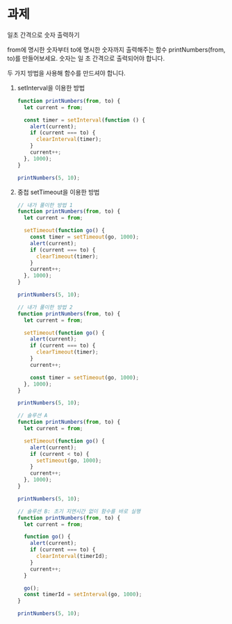 # 과제

일초 간격으로 숫자 출력하기

from에 명시한 숫자부터 to에 명시한 숫자까지 출력해주는 함수 printNumbers(from, to)를 만들어보세요. 숫자는 일 초 간격으로 출력되어야 합니다.

두 가지 방법을 사용해 함수를 만드셔야 합니다.

1. setInterval을 이용한 방법

   ```js
   function printNumbers(from, to) {
     let current = from;

     const timer = setInterval(function () {
       alert(current);
       if (current === to) {
         clearInterval(timer);
       }
       current++;
     }, 1000);
   }

   printNumbers(5, 10);
   ```

2. 중첩 setTimeout을 이용한 방법

   ```js
   // 내가 풀이한 방법 1
   function printNumbers(from, to) {
     let current = from;

     setTimeout(function go() {
       const timer = setTimeout(go, 1000);
       alert(current);
       if (current === to) {
         clearTimeout(timer);
       }
       current++;
     }, 1000);
   }

   printNumbers(5, 10);
   ```

   ```js
   // 내가 풀이한 방법 2
   function printNumbers(from, to) {
     let current = from;

     setTimeout(function go() {
       alert(current);
       if (current === to) {
         clearTimeout(timer);
       }
       current++;

       const timer = setTimeout(go, 1000);
     }, 1000);
   }

   printNumbers(5, 10);
   ```

   ```js
   // 솔루션 A
   function printNumbers(from, to) {
     let current = from;

     setTimeout(function go() {
       alert(current);
       if (current < to) {
         setTimeout(go, 1000);
       }
       current++;
     }, 1000);
   }

   printNumbers(5, 10);
   ```

   ```js
   // 솔루션 B: 초기 지연시간 없이 함수를 바로 실행
   function printNumbers(from, to) {
     let current = from;

     function go() {
       alert(current);
       if (current === to) {
         clearInterval(timerId);
       }
       current++;
     }

     go();
     const timerId = setInterval(go, 1000);
   }

   printNumbers(5, 10);
   ```
